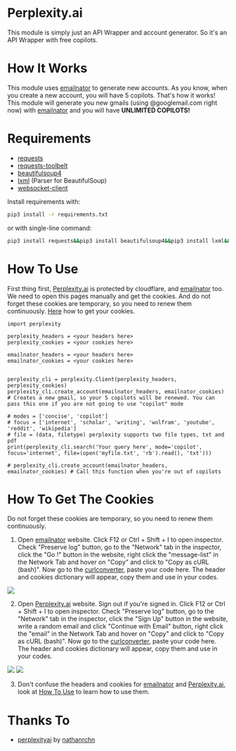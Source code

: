 # Perplexity.ai
This module is simply just an API Wrapper and account generator. So it's an API Wrapper with free copilots.

# How It Works
This module uses [emailnator](https://emailnator.com/) to generate new accounts. As you know, when you create a new account, you will have 5 copilots. That's how it works! This module will generate you new gmails (using @googlemail.com right now) with [emailnator](https://emailnator.com/) and you will have **UNLIMITED COPILOTS!**

# Requirements
* [requests](https://pypi.org/project/requests/)
* [requests-toolbelt](https://pypi.org/project/requests-toolbelt/)
* [beautifulsoup4](https://pypi.org/project/beautifulsoup4/)
* [lxml](https://pypi.org/project/lxml/) (Parser for BeautifulSoup)
* [websocket-client](https://pypi.org/project/websocket-client/)


Install requirements with:
```sh
pip3 install -r requirements.txt
```

or with single-line command:
```sh
pip3 install requests&&pip3 install beautifulsoup4&&pip3 install lxml&&pip3 install websocket-client&&pip3 install requests-toolbelt
```

# How To Use
First thing first, [Perplexity.ai](https://perplexity.ai/) is protected by cloudflare, and [emailnator](https://emailnator.com/) too. We need to open this pages manually and get the cookies. And do not forget these cookies are temporary, so you need to renew them continuously. [Here](#how-to-get-the-cookies) how to get your cookies.

```python3
import perplexity

perplexity_headers = <your headers here>
perplexity_cookies = <your cookies here>

emailnator_headers = <your headers here>
emailnator_cookies = <your cookies here>


perplexity_cli = perplexity.Client(perplexity_headers, perplexity_cookies)
perplexity_cli.create_account(emailnator_headers, emailnator_cookies) # Creates a new gmail, so your 5 copilots will be renewed. You can pass this one if you are not going to use "copilot" mode

# modes = ['concise', 'copilot']
# focus = ['internet', 'scholar', 'writing', 'wolfram', 'youtube', 'reddit', 'wikipedia']
# file = (data, filetype) perplexity supports two file types, txt and pdf
print(perplexity_cli.search('Your query here', mode='copilot', focus='internet', file=(open('myfile.txt', 'rb').read(), 'txt')))

# perplexity_cli.create_account(emailnator_headers, emailnator_cookies) # Call this function when you're out of copilots
```

# How To Get The Cookies
Do not forget these cookies are temporary, so you need to renew them continuously.

1. Open [emailnator](https://emailnator.com/) website. Click F12 or Ctrl + Shift + I to open inspector. Check "Preserve log" button, go to the "Network" tab in the inspector, click the "Go !" button in the website, right click the "message-list" in the Network Tab and hover on "Copy" and click to "Copy as cURL (bash)". Now go to the [curlconverter](https://curlconverter.com/python/), paste your code here. The header and cookies dictionary will appear, copy them and use in your codes.

<img src="images/emailnator.jpg">


2. Open [Perplexity.ai](https://perplexity.ai/) website. Sign out if you're signed in. Click F12 or Ctrl + Shift + I to open inspector. Check "Preserve log" button, go to the "Network" tab in the inspector, click the "Sign Up" button in the website, write a random email and click "Continue with Email" button, right click the "email" in the Network Tab and hover on "Copy" and click to "Copy as cURL (bash)". Now go to the [curlconverter](https://curlconverter.com/python/), paste your code here. The header and cookies dictionary will appear, copy them and use in your codes.

<img src="images/perplexity1.jpg">
<img src="images/perplexity2.jpg">

3. Don't confuse the headers and cookies for [emailnator](https://emailnator.com/) and [Perplexity.ai](https://perplexity.ai/), look at [How To Use](#how-to-use) to learn how to use them.


# Thanks To
* [perplexityai](https://github.com/nathanrchn/perplexityai) by [nathanrchn](https://github.com/nathanrchn)

